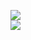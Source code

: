 [![](https://img.shields.io/badge/Made%20With-Github%20Spray-lightgrey.svg?style=for-the-badge&logo=github)](https://github.com/Annihil/github-spray#6321)  
[![](https://i.imgur.com/2DrTn0Z.gif)](https://github.com/Annihil/github-spray)